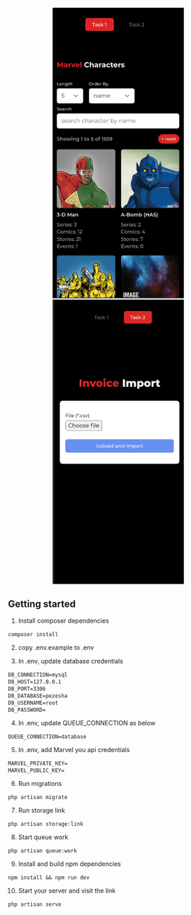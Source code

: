 <p align="center">
  <img src="https://github.com/a4anthony/pezesha-application/blob/main/1.png?raw=true" width="300"/>
  <img src="https://github.com/a4anthony/pezesha-application/blob/main/2.png?raw=true?raw=true" width="300" /> 
</p>

## Getting started

1. Install composer dependencies
```
composer install
```

2. copy .env.example to .env

3. In .env, update database credentials
```
DB_CONNECTION=mysql
DB_HOST=127.0.0.1
DB_PORT=3306
DB_DATABASE=pezesha
DB_USERNAME=root
DB_PASSWORD=
```

4. In .env, update QUEUE_CONNECTION as below
```
QUEUE_CONNECTION=database
```

5. In .env, add Marvel you api credentials
```
MARVEL_PRIVATE_KEY=
MARVEL_PUBLIC_KEY=
```

6. Run migrations
```
php artisan migrate
```

7. Run storage link
```
php artisan storage:link
```

8. Start queue work
```
php artisan queue:work
```

9. Install and build npm dependencies
```
npm install && npm run dev
```

10. Start your server and visit the link
```
php artisan serve
```

